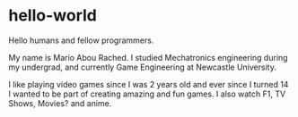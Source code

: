 # hello-world

Hello humans and fellow programmers.

My name is Mario Abou Rached. I studied Mechatronics engineering during my undergrad, and currently Game Engineering at Newcastle University.

I like playing video games since I was 2 years old and ever since I turned 14 I wanted to be part of creating amazing and fun games.
I also watch F1, TV Shows, Movies? and anime.
